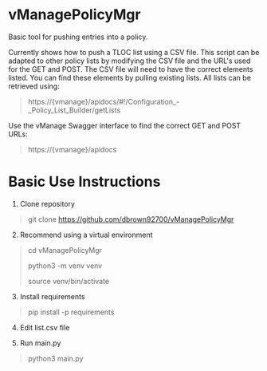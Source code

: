 # vManagePolicyMgr
Basic tool for pushing entries into a policy.

Currently shows how to push a TLOC list using a CSV file.  This script can be adapted to other policy lists by modifying the CSV file and the URL's used for the GET and POST.  The CSV file will need to have the correct elements listed.  You can find these elements by pulling existing lists.  All lists can be retrieved using:
> https://{vmanage}/apidocs/#!/Configuration_-_Policy_List_Builder/getLists

Use the vManage Swagger interface to find the correct GET and POST URLs:

> https://{vmanage}/apidocs

# Basic Use Instructions
1. Clone repository

> git clone https://github.com/dbrown92700/vManagePolicyMgr

2. Recommend using a virtual environment

> cd vManagePolicyMgr
>
> python3 -m venv venv
> 
> source venv/bin/activate

3. Install requirements

> pip install -p requirements

4. Edit list.csv file

5. Run main.py

> python3 main.py
